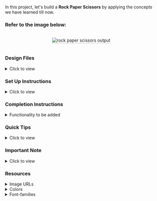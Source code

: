 In this project, let's build a **Rock Paper Scissors** by applying the concepts we have learned till now.

### Refer to the image below:

<br/>
<div style="text-align: center;">
    <img src="https://assets.ccbp.in/frontend/content/react-js/rock-paper-scissors-output.gif" alt="rock paper scissors output" style="max-width:70%;box-shadow:0 2.8px 2.2px rgba(0, 0, 0, 0.12)">
</div>
<br/>

### Design Files

<details>
<summary>Click to view</summary>

- [Extra Small (Size < 576px) and Small (Size >= 576px)](https://assets.ccbp.in/frontend/content/react-js/rock-paper-scissors-sm-outputs.png)
- [Medium (Size >= 768px), Large (Size >= 992px) and Extra Large (Size >= 1200px) - Playing View](https://assets.ccbp.in/frontend/content/react-js/rock-paper-scissors-lg-playing-output.png)
- [Medium (Size >= 768px), Large (Size >= 992px) and Extra Large (Size >= 1200px) - Game Results View](https://assets.ccbp.in/frontend/content/react-js/rock-paper-scissors-lg-game-results-output.png)
- [Medium (Size >= 768px), Large (Size >= 992px) and Extra Large (Size >= 1200px) - Game Rules View](https://assets.ccbp.in/frontend/content/react-js/rock-paper-scissors-lg-rules-output.png)

</details>

### Set Up Instructions

<details>
<summary>Click to view</summary>

- Download dependencies by running `npm install`
- Start up the app using `npm start`
</details>

### Completion Instructions

<details>
<summary>Functionality to be added</summary>
<br/>

The app must have the following functionalities

- When you click on the **Rules** button, it should trigger a popup, and rules image should be displayed
- Initially, the score displayed should be `0`
- The App is provided with `choicesList`. It consists of a list of choice objects with the following properties in each choice object

  |   Key    | Data Type |
  | :------: | :-------: |
  |    id    |  String   |
  | imageUrl |  String   |

- When any of the three buttons (i.e Rock, Paper, Scissors) is clicked, then the [Game Results View](https://assets.ccbp.in/frontend/content/react-js/rock-paper-scissors-lg-game-results-output.png) should be displayed
- In the Game Results View, the opponent choice should be generated randomly among these three buttons (i.e Rock, Paper, Scissors)
- When the **Rock** button is clicked, then the rock image should be displayed as your choice in the Game Results View
- When the **Paper** button is clicked, then the paper image should be displayed as your choice in the Game Results View
- When the **Scissors** button is clicked, then the scissors image should be displayed as your choice in the Game Results View

  #### Game Rules

    <details>
    <summary>Click to view the Game Rules</summary>
    <br/>
    <img src="https://assets.ccbp.in/frontend/react-js/rock-paper-scissor/rules-image.png" alt="rules image" style="width:500px" />
    <br/>

  - Game result based on choices

    - When your choice is **paper** and the opponent choice is **rock**, then the result will be `YOU WON`
    - When your choice is **scissors** and the opponent choice is **rock**, then the result will be `YOU LOSE`
    - When your choice is **rock** and the opponent choice is **paper**, then the result will be `YOU LOSE`
    - When your choice is **scissors** and the opponent choice is **paper**, then the result will be `YOU WON`
    - When your choice is **rock** and the opponent choice is **scissors**, then the result will be `YOU WON`
    - When your choice is **paper** and the opponent choice is **scissors**, then the result will be `YOU LOSE`
    - When your choice and the opponent choice match, then the result will be `IT IS DRAW`

    </details>

- When the result is `YOU WON`, then the score should be incremented by one
- When the result is `IT IS DRAW`, then there shouldn't be any change in the score
- When the result is `YOU LOSE`, then the score should be decremented by one
- When the **PLAY AGAIN** button is clicked, then the [Playing View](https://assets.ccbp.in/frontend/content/react-js/rock-paper-scissors-lg-playing-output.png) should be displayed

</details>

### Quick Tips

<details>
<summary>Click to view</summary>
<br>

- You can use `Math.random()` function to get a random number (float value) in range 0 to less than 1 (`0 <= randomNumber < 1`)

  ```
  Math.random()
  ```

- You can use `Math.floor()` function that returns the **largest integer less than or equal to a given number**

  ```js
  console.log(Math.floor(5.95)); // output: 5
  ```

</details>

### Important Note

<details>
<summary>Click to view</summary>

<br/>

- You can use **reactjs-popup** for displaying the modal
- `RiCloseLine` icon from `react icons` can be used for the **close** button at `React Popup`

**The following instructions are required for the tests to pass**

- **Styled Components** should be used for styling purposes
- The Page should consist of three HTML button elements with `data-testid` attribute values as **rockButton**, **scissorsButton** and **paperButton** respectively
- In Game Results View, the page should consist of an HTML image element with alt as **your choice** and src as URL for your choice image
- In Game Results View, the page should consist of an HTML image element with alt as **opponent choice** and src as URL for opponent choice image
- **Roboto** should be applied as `font-family` for **Score** value

</details>

### Resources

<details>
<summary>Image URLs</summary>

- [https://assets.ccbp.in/frontend/react-js/rock-paper-scissor/rules-image.png](https://assets.ccbp.in/frontend/react-js/rock-paper-scissor/rules-image.png) alt should be **rules**

</details>

<details>
<summary>Colors</summary>

<br/>

<div style="background-color: #ffffff; width: 150px; padding: 10px; color: black">Hex: #ffffff</div>
<div style="background-color: #223a5f; width: 150px; padding: 10px; color: white">Hex: #223a5f</div>

</details>

<details>
<summary>Font-families</summary>

- Roboto
- Bree Serif

